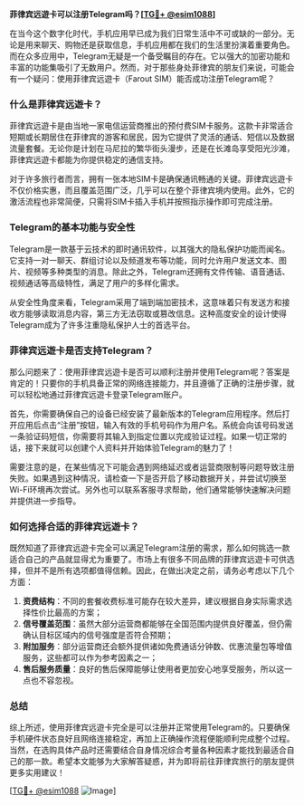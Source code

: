 **菲律宾远遊卡可以注册Telegram吗？[[TG💪+ @esim1088](https://t.me/s/esim1088)]**

在当今这个数字化时代，手机应用早已成为我们日常生活中不可或缺的一部分。无论是用来聊天、购物还是获取信息，手机应用都在我们的生活里扮演着重要角色。而在众多应用中，Telegram无疑是一个备受瞩目的存在。它以强大的加密功能和丰富的功能集吸引了无数用户。然而，对于那些身处菲律宾的朋友们来说，可能会有一个疑问：使用菲律宾远遊卡（Farout SIM）能否成功注册Telegram呢？

### 什么是菲律宾远遊卡？

菲律宾远遊卡是由当地一家电信运营商推出的预付费SIM卡服务。这款卡非常适合短期或长期居住在菲律宾的游客和居民，因为它提供了灵活的通话、短信以及数据流量套餐。无论你是计划在马尼拉的繁华街头漫步，还是在长滩岛享受阳光沙滩，菲律宾远遊卡都能为你提供稳定的通信支持。

对于许多旅行者而言，拥有一张本地SIM卡是确保通讯畅通的关键。菲律宾远遊卡不仅价格实惠，而且覆盖范围广泛，几乎可以在整个菲律宾境内使用。此外，它的激活流程也非常简便，只需将SIM卡插入手机并按照指示操作即可完成注册。

### Telegram的基本功能与安全性

Telegram是一款基于云技术的即时通讯软件，以其强大的隐私保护功能而闻名。它支持一对一聊天、群组讨论以及频道发布等功能，同时允许用户发送文本、图片、视频等多种类型的消息。除此之外，Telegram还拥有文件传输、语音通话、视频通话等高级特性，满足了用户的多样化需求。

从安全性角度来看，Telegram采用了端到端加密技术，这意味着只有发送方和接收方能够读取消息内容，第三方无法窃取或篡改信息。这种高度安全的设计使得Telegram成为了许多注重隐私保护人士的首选平台。

### 菲律宾远遊卡是否支持Telegram？

那么问题来了：使用菲律宾远遊卡是否可以顺利注册并使用Telegram呢？答案是肯定的！只要你的手机具备正常的网络连接能力，并且遵循了正确的注册步骤，就可以轻松地通过菲律宾远遊卡登录Telegram账户。

首先，你需要确保自己的设备已经安装了最新版本的Telegram应用程序。然后打开应用后点击“注册”按钮，输入有效的手机号码作为用户名。系统会向该号码发送一条验证码短信，你需要将其输入到指定位置以完成验证过程。如果一切正常的话，接下来就可以创建个人资料并开始体验Telegram的魅力了！

需要注意的是，在某些情况下可能会遇到网络延迟或者运营商限制等问题导致注册失败。如果遇到这种情况，请检查一下是否开启了移动数据开关，并尝试切换至Wi-Fi环境再次尝试。另外也可以联系客服寻求帮助，他们通常能够快速解决问题并提供进一步指导。

### 如何选择合适的菲律宾远遊卡？

既然知道了菲律宾远遊卡完全可以满足Telegram注册的需求，那么如何挑选一款适合自己的产品就显得尤为重要了。市场上有很多不同品牌的菲律宾远遊卡可供选择，但并不是所有选项都值得信赖。因此，在做出决定之前，请务必考虑以下几个方面：

1. **资费结构**：不同的套餐收费标准可能存在较大差异，建议根据自身实际需求选择性价比最高的方案；
2. **信号覆盖范围**：虽然大部分运营商都能够在全国范围内提供良好覆盖，但仍需确认目标区域内的信号强度是否符合预期；
3. **附加服务**：部分运营商还会额外提供诸如免费通话分钟数、优惠流量包等增值服务，这些都可以作为参考因素之一；
4. **售后服务质量**：良好的售后保障能够让使用者更加安心地享受服务，所以这一点也不容忽视。

### 总结

综上所述，使用菲律宾远遊卡完全是可以注册并正常使用Telegram的。只要确保手机硬件状态良好且网络连接稳定，再加上正确操作流程便能顺利完成整个过程。当然，在选购具体产品时还需要结合自身情况综合考量各种因素才能找到最适合自己的那一款。希望本文能够为大家解答疑惑，并为即将前往菲律宾旅行的朋友提供更多实用建议！

[[TG💪+ @esim1088](https://t.me/s/esim1088) ![Image](https://i.postimg.cc/4NQfJmqS/Snipaste-2025-05-13-00-14-12.png)]